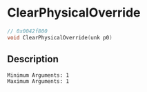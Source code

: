 # ClearPhysicalOverride
```c
// 0x0042f800
void ClearPhysicalOverride(unk p0)
```
## Description
```
Minimum Arguments: 1
Maximum Arguments: 1
```
